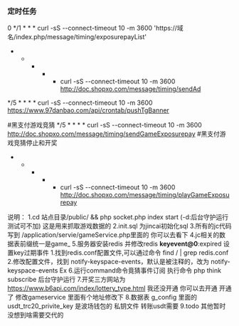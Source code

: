 
### 定时任务
0 */1 * * * curl -sS --connect-timeout 10 -m 3600 'https://域名/index.php/message/timing/exposurepayList'
* * * * * curl  -sS --connect-timeout 10 -m 3600  http://doc.shopxo.com/message/timing/sendAd

*/5 * * * * curl  -sS --connect-timeout 10 -m 3600    https://www.97danbao.com/api/crontab/pushTgBanner

#黑支付游戏竞猜
*/5 * * * * curl  -sS --connect-timeout 10 -m 3600  http://doc.shopxo.com/message/timing/sendGameExposurepay
#黑支付游戏竞猜停止和开奖
*  * * * * curl  -sS --connect-timeout 10 -m 3600  http://doc.shopxo.com/message/timing/playGameExposurepay





说明：
1.cd  站点目录/public/  && php socket.php index start (-d:后台守护运行 测试可不加)  这是用来抓取游戏数据的
2.init.sql 为jincai初始化sql
3.所有的jc代码写到 /application/servie/gameService.php里面的 你可以去看下 
4.jc相关的数据表前缀统一是game_
5.服务器安装redis 并修改redis __keyevent@0__:expired  设置key过期事件 
   1.找到redis.conf配置文件,可以通过命令  find / | grep redis.conf
   2.修改配置文件，找到 notify-keyspace-events，默认是被注释的，改为   notify-keyspace-events Ex
6.运行command命令竟猜事件订阅   执行命令 php think subscribe  后台守护运行
7.开奖三方网站为   https://www.b6api.com/index/lottery_type.html    我还没开通  你可以去开通  开通了 修改gameservice 里面有个地址修改下
8.数据表 g_config  里面的 usdt_trc20_privite_key  是波场钱包的 私钥文件  转账usdt需要
9.todo  其他暂时没想到啥需要交代的 









